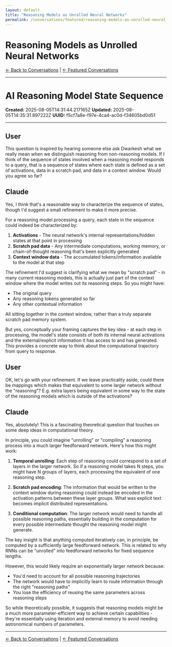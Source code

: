 ```yaml
---
layout: default
title: "Reasoning Models as Unrolled Neural Networks"
permalink: /conversations/featured/reasoning-models-as-unrolled-neural-networks/
---
```


# Reasoning Models as Unrolled Neural Networks

[← Back to Conversations](/conversations/) | [← Featured Conversations](/conversations/#featured)

---

# AI Reasoning Model State Sequence

**Created:** 2025-08-05T14:31:44.217165Z
**Updated:** 2025-08-05T14:35:31.897222Z
**UUID:** f5cf7a8e-f97e-4ca4-ac0d-f34605bd0d51

---

## User

This question is inspired by hearing someone else ask Dwarkesh what we really mean when we distinguish reasoning from non-reasoning models. If I think of the sequence of states involved when a reasoning model responds to a query, that is a sequence of states where each state is defined as a set of activations, data in a scratch pad, and data in a context window. Would you agree so far?

## Claude

 Yes, I think that's a reasonable way to characterize the sequence of states, though I'd suggest a small refinement to make it more precise.

For a reasoning model processing a query, each state in the sequence could indeed be characterized by:

1. **Activations** - The neural network's internal representations/hidden states at that point in processing
2. **Scratch pad data** - Any intermediate computations, working memory, or chain-of-thought reasoning that's been explicitly generated
3. **Context window data** - The accumulated tokens/information available to the model at that step

The refinement I'd suggest is clarifying what we mean by "scratch pad" - in many current reasoning models, this is actually just part of the context window where the model writes out its reasoning steps. So you might have:
- The original query
- Any reasoning tokens generated so far
- Any other contextual information

All sitting together in the context window, rather than a truly separate scratch pad memory system.

But yes, conceptually your framing captures the key idea - at each step in processing, the model's state consists of both its internal neural activations and the external/explicit information it has access to and has generated. This provides a concrete way to think about the computational trajectory from query to response.

## User

OK, let's go with your refinement. If we leave practicality aside, could there be mappings which makes that equivalent to some larger network without the "reasoning"? E.g. extra layers being equivalent in some way to the state of the reasoning models which is outside of the activations?

## Claude

 Yes, absolutely! This is a fascinating theoretical question that touches on some deep ideas in computational theory.

In principle, you could imagine "unrolling" or "compiling" a reasoning process into a much larger feedforward network. Here's how this might work:

1. **Temporal unrolling**: Each step of reasoning could correspond to a set of layers in the larger network. So if a reasoning model takes N steps, you might have N groups of layers, each processing the equivalent of one reasoning step.

2. **Scratch pad encoding**: The information that would be written to the context window during reasoning could instead be encoded in the activation patterns between these layer groups. What was explicit text becomes implicit distributed representations.

3. **Conditional computation**: The larger network would need to handle all possible reasoning paths, essentially building in the computation for every possible intermediate thought the reasoning model might generate.

The key insight is that anything computed iteratively can, in principle, be computed by a sufficiently large feedforward network. This is related to why RNNs can be "unrolled" into feedforward networks for fixed sequence lengths.

However, this would likely require an exponentially larger network because:
- You'd need to account for all possible reasoning trajectories
- The network would have to implicitly learn to route information through the right "reasoning paths"
- You lose the efficiency of reusing the same parameters across reasoning steps

So while theoretically possible, it suggests that reasoning models might be a much more parameter-efficient way to achieve certain capabilities - they're essentially using iteration and external memory to avoid needing astronomical numbers of parameters.



---

[← Back to Conversations](/conversations/) | [← Featured Conversations](/conversations/#featured)
